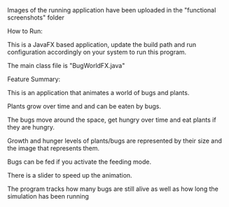 Images of the running application have been uploaded in the "functional screenshots" folder


How to Run:

This is a JavaFX based application, update the build path and run configuration accordingly on your system to run this program.

The main class file is "BugWorldFX.java"

Feature Summary:

This is an application that animates a world of bugs and plants.

Plants grow over time and and can be eaten by bugs.

The bugs move around the space, get hungry over time and eat plants if they are hungry.

Growth and hunger levels of plants/bugs are represented by their size and the image that represents them.

Bugs can be fed if you activate the feeding mode.

There is a slider to speed up the animation.

The program tracks how many bugs are still alive as well as how long the simulation has been running
